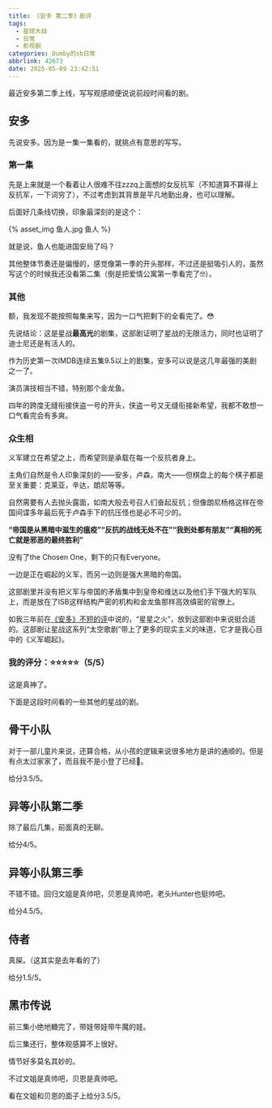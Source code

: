 ```yaml
---
title: 《安多 第二季》剧评
tags:
  - 星球大战
  - 日常
  - 影视剧
categories: Dumby的sb日常
abbrlink: 42673
date: 2025-05-09 23:42:51
---
```


最近安多第二季上线，写写观感顺便说说前段时间看的剧。

<!--more-->

## 安多

先说安多。因为是一集一集看的，就挑点有意思的写写。

### 第一集

先是上来就是一个看着让人很难不往zzzq上面想的女反抗军（不知道算不算得上反抗军，一下词穷了），不过考虑到其背景是平凡地勤出身，也可以理解。

后面好几条线切换，印象最深刻的是这个：

{% asset_img 鱼人.jpg 鱼人 %}

就是说，鱼人也能进国安局了吗？

其他整体节奏还是偏慢的，感觉像第一季的开头那样，不过还是挺吸引人的，虽然写这个的时候我还没看第二集（倒是把爱情公寓第一季看完了🤓）。

### 其他

额，我发现不能按照每集来写，因为一口气把剩下的全看完了。😳

先说结论：这是星战**最高光**的剧集，这部剧证明了星战的无限活力，同时也证明了迪士尼还是有活人的。

作为历史第一次IMDB连续五集9.5以上的剧集，安多可以说是这几年最强的美剧之一了。

演员演技相当不错，特别那个金龙鱼。

四年的跨度无缝衔接侠盗一号的开头，侠盗一号又无缝衔接新希望，我都不敢想一口气看完会有多爽。

### 众生相

义军建立在希望之上，而希望则是承载在每一个反抗者身上。

主角们自然是令人印象深刻的——安多，卢森，南大——但棋盘上的每个棋子都是至关重要：克莱亚，辛达，朗尼等等。

自然需要有人去抛头露面，如南大般去号召人们奋起反抗；但像朗尼杨格这样在帝国间谍多年最后死于卢森手下的抗压怪也是必不可少的。

**“帝国是从黑暗中滋生的瘟疫”“反抗的战线无处不在”“我到处都有朋友”“真相的死亡就是邪恶的最终胜利”**

没有了the Chosen One，剩下的只有Everyone。

一边是正在崛起的义军，而另一边则是强大黑暗的帝国。

这部剧里并没有把义军与帝国的矛盾集中到皇帝和维达以及他们手下强大的军队上，而是放在了ISB这样结构严密的机构和金龙鱼那样高效缜密的官僚上。

如我三年前在[《安多》不短的评](/2022/11/27/《安多》不短的评/)中说的，“星星之火”，放到这部剧中来说挺合适的。这部剧让星战这系列“太空歌剧”带上了更多的现实主义的味道，它才是我心目中的《义军崛起》。

### 我的评分：⭐⭐⭐⭐⭐（5/5）

这是真神了。

下面是这段时间看的一些其他的星战的剧。

## 骨干小队

对于一部儿童片来说，还算合格，从小孩的逻辑来说很多地方是讲的通顺的。但是有点太过家家了，而且我不是小登了已经🤔。

给分3.5/5。

## 异等小队第二季

除了最后几集，前面真的无聊。

给分4/5。

## 异等小队第三季

不错不错。回归文姐是真帅吧，贝恩是真帅吧，老头Hunter也挺帅吧。

给分4.5/5。

## 侍者

真屎。（这其实是去年看的了）

给分1.5/5。

## 黑市传说

前三集小绝地糖完了，带娃带娃带牛魔的娃。

后三集还行，整体观感算不上很好。

情节好多莫名其妙的。

不过文姐是真帅吧，贝恩是真帅吧。

看在文姐和贝恩的面子上给分3.5/5。